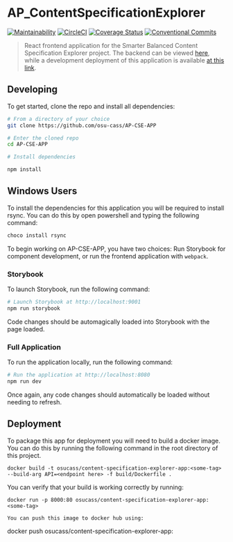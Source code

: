 # AP_ContentSpecificationExplorer

[![Maintainability](https://api.codeclimate.com/v1/badges/4edea55abd7592d015c4/maintainability)](https://codeclimate.com/github/osu-cass/AP-CSE-APP/maintainability)
[![CircleCI](https://circleci.com/gh/osu-cass/AP-CSE-APP.svg?style=svg)](https://circleci.com/gh/osu-cass/AP-CSE-APP)
[![Coverage Status](https://coveralls.io/repos/github/osu-cass/AP-CSE-APP/badge.svg?branch=dev)](https://coveralls.io/github/osu-cass/AP-CSE-APP?branch=dev)
[![Conventional Commits](https://img.shields.io/badge/Conventional%20Commits-1.0.0-yellow.svg)](https://conventionalcommits.org)

> React frontend application for the Smarter Balanced Content Specification Explorer project. The backend can be viewed [here](https://github.com/osu-cass/AP-CSE-API), while a development deployment of this application is available [at this link](https://ap-cse-app.now.sh).

## Developing

To get started, clone the repo and install all dependencies:

```sh
# From a directory of your choice
git clone https://github.com/osu-cass/AP-CSE-APP

# Enter the cloned repo
cd AP-CSE-APP

# Install dependencies

npm install
```

## Windows Users
To install the dependencies for this application you will be required to install rsync.
You can do this by open powershell and typing the following command:
```sh
choco install rsync
```

To begin working on AP-CSE-APP, you have two choices: Run Storybook for component development, or run the frontend application with `webpack`.

### Storybook

To launch Storybook, run the following command:

```sh
# Launch Storybook at http://localhost:9001
npm run storybook
```

Code changes should be automagically loaded into Storybook with the page loaded.

### Full Application

To run the application locally, run the following command:

```sh
# Run the application at http://localhost:8080
npm run dev
```

Once again, any code changes should automatically be loaded without needing to refresh.

## Deployment
To package this app for deployment you will need to build a docker image. You can do this by running the following command in the root directory of this project.
```
docker build -t osucass/content-specification-explorer-app:<some-tag> --build-arg API=<endpoint here> -f build/Dockerfile .
```

You can verify that your build is working correctly by running:
```
docker run -p 8000:80 osucass/content-specification-explorer-app:<some-tag>

You can push this image to docker hub using:
```
docker push osucass/content-specification-explorer-app:<some-tag>
```

